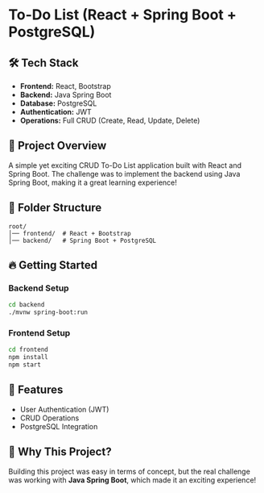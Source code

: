 
# To-Do List (React + Spring Boot + PostgreSQL)

## 🛠 Tech Stack
- **Frontend:** React, Bootstrap
- **Backend:** Java Spring Boot
- **Database:** PostgreSQL
- **Authentication:** JWT
- **Operations:** Full CRUD (Create, Read, Update, Delete)

## 🚀 Project Overview
A simple yet exciting CRUD To-Do List application built with React and Spring Boot. The challenge was to implement the backend using Java Spring Boot, making it a great learning experience!

## 📂 Folder Structure
```
root/
│── frontend/  # React + Bootstrap
│── backend/   # Spring Boot + PostgreSQL
```

## 🔥 Getting Started
### Backend Setup
```sh
cd backend
./mvnw spring-boot:run
```

### Frontend Setup
```sh
cd frontend
npm install
npm start
```

## 🎯 Features
- User Authentication (JWT)
- CRUD Operations
- PostgreSQL Integration

## 🌟 Why This Project?
Building this project was easy in terms of concept, but the real challenge was working with **Java Spring Boot**, which made it an exciting experience!
```
